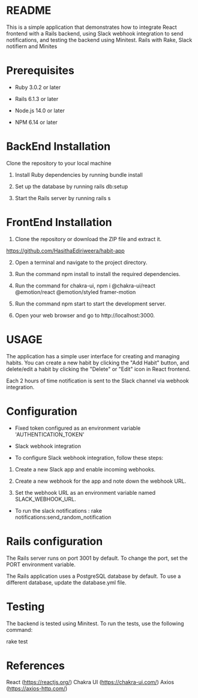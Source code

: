 # README

This is a simple application that demonstrates how to integrate React frontend with a Rails backend, using Slack webhook integration to send notifications, and testing the backend using Minitest.
Rails with Rake, Slack notifiern and Minites

# Prerequisites

- Ruby 3.0.2 or later

- Rails 6.1.3 or later

- Node.js 14.0 or later

- NPM 6.14 or later

# BackEnd Installation

Clone the repository to your local machine

1. Install Ruby dependencies by running bundle install

2. Set up the database by running rails db:setup

3. Start the Rails server by running rails s

# FrontEnd Installation

1. Clone the repository or download the ZIP file and extract it.

https://github.com/HasithaEdiriweera/habit-app

2. Open a terminal and navigate to the project directory.

3. Run the command npm install to install the required dependencies.

4. Run the command for chakra-ui, npm i @chakra-ui/react @emotion/react @emotion/styled framer-motion

5. Run the command npm start to start the development server.

6. Open your web browser and go to http://localhost:3000.

# USAGE

The application has a simple user interface for creating and managing habits. You can create a new habit by clicking the "Add Habit" button, and delete/edit a habit by clicking the "Delete" or "Edit" icon in React frontend.

Each 2 hours of time notification is sent to the Slack channel via webhook integration.

# Configuration

- Fixed token configured as an environment variable 'AUTHENTICATION_TOKEN'

- Slack webhook integration

- To configure Slack webhook integration, follow these steps:

1. Create a new Slack app and enable incoming webhooks.

2. Create a new webhook for the app and note down the webhook URL.

3. Set the webhook URL as an environment variable named SLACK_WEBHOOK_URL.

- To run the slack notifications : rake notifications:send_random_notification

# Rails configuration

The Rails server runs on port 3001 by default. To change the port, set the PORT environment variable.

The Rails application uses a PostgreSQL database by default. To use a different database, update the database.yml file.

# Testing

The backend is tested using Minitest. To run the tests, use the following command:

rake test

# References

React (https://reactjs.org/)
Chakra UI (https://chakra-ui.com/)
Axios (https://axios-http.com/)
